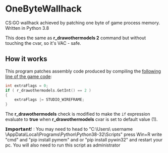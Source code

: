# OneByteWallhack
CS:GO wallhack achieved by patching one byte of game process memory. Written in Python 3.8

This does the same as **r_drawothermodels 2** command but without touching the cvar, so it's VAC - safe.

## How it works
This program patches assembly code produced by compiling the [following line of the game code](https://github.com/ValveSoftware/source-sdk-2013/blob/0d8dceea4310fde5706b3ce1c70609d72a38efdf/mp/src/game/client/c_baseanimating.cpp#L3149):
```cpp
int extraFlags = 0;
if ( r_drawothermodels.GetInt() == 2 )
{	
    extraFlags |= STUDIO_WIREFRAME;	
}
```

The **r_drawothermodels** check is modified to make the `if` expression evaluate to **true** when **r_drawothermodels** cvar is set to default value (1).

𝗜𝗺𝗽𝗼𝗿𝘁𝗮𝗻𝘁! :
You may need to head to "C:\Users\ username \AppData\Local\Programs\Python\Python38-32\Scripts" press Win+R write "cmd" and "pip install pymem" and or "pip install pywin32" and restart your pc.
You will also need to run this script as administrator
